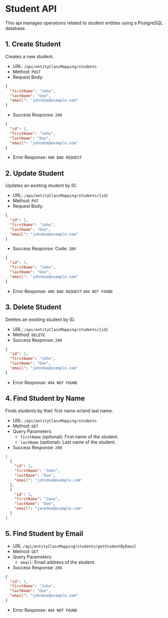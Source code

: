 # Student API

This api manages operations related to student entities using a PostgreSQL database.

## 1. Create Student

Creates a new student.

- URL: `/api/entityClassMapping/students`
- Method: `POST`
- Request Body:

```json
{
  "firstName": "John",
  "lastName": "Doe",
  "email": "johndoe@example.com"
}
```

- Success Response: `200`

```json
{
  "id": 1,
  "firstName": "John",
  "lastName": "Doe",
  "email": "johndoe@example.com"
}
```

- Error Response: `400 BAD REQUEST`

## 2. Update Student

Updates an existing student by ID.

- URL: `/api/entityClassMapping/students/{id}`
- Method: `PUT`
- Request Body:

```json
{
  "id": 1,
  "firstName": "John",
  "lastName": "Doe",
  "email": "johndoe@example.com"
}
```

- Success Response: Code: `200`

```json
{
  "id": 1,
  "firstName": "John",
  "lastName": "Doe",
  "email": "johndoe@example.com"
}
```

- Error Response: `400 BAD REQUEST` `404 NOT FOUND`

## 3. Delete Student

Deletes an existing student by ID.

- URL: `/api/entityClassMapping/students/{id}`
- Method: `DELETE`
- Success Response: `200`

```json
{
  "id": 1,
  "firstName": "John",
  "lastName": "Doe",
  "email": "johndoe@example.com"
}
```

- Error Response: `404 NOT FOUND`

## 4. Find Student by Name

Finds students by their first name or/and last name.

- URL: `/api/entityClassMapping/students`
- Method: `GET`
- Query Parameters:
    - `firstName` (optional): First name of the student.
    - `lastName`  (optional): Last name of the student.
- Success Response: `200`

```json
[
  {
    "id": 1,
    "firstName": "John",
    "lastName": "Doe",
    "email": "johndoe@example.com"
  },
  {
    "id": 2,
    "firstName": "Jane",
    "lastName": "Doe",
    "email": "janedoe@example.com"
  }
]
```

## 5. Find Student by Email

- URL `/api/entityClassMapping/students/getStudentByEmail`
- Method: `GET`
- Query Parameters:
    - `email`: Email address of the student.
- Success Response: `200`

```json
{
  "id": 1,
  "firstName": "John",
  "lastName": "Doe",
  "email": "johndoe@example.com"
}
```

- Error Response: `404 NOT FOUND`